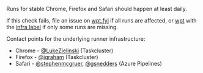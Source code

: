 Runs for stable Chrome, Firefox and Safari should happen at least daily.

If this check fails, file an issue on [wpt.fyi](https://github.com/web-platform-tests/wpt.fyi) if all runs are affected, or [wpt](https://github.com/web-platform-tests/wpt) with the [infra label](https://github.com/web-platform-tests/wpt/labels/infra) if only some runs are missing.

Contact points for the underlying runner infrastructure:
* Chrome - [@LukeZielinski](https://github.com/lukezielinski) (Taskcluster)
* Firefox - [@jgraham](http://github.com/jgraham) (Taskcluster)
* Safari - [@stephenmcgruer](https://github.com/stephenmcgruer), [@gsnedders](https://github.com/gsnedders) (Azure Pipelines)

